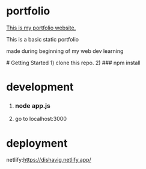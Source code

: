 # portfolio
<a href="https://dishavig.netlify.app/">This is my portfolio website.</a>
<p>This is a basic static portfolio</p>
<p>made during beginning of my web dev learning</p>
# Getting Started
1) clone this repo.
2) ### npm install

# development
1) ### node app.js
2) go to localhost:3000

# deployment
netlify:https://dishavig.netlify.app/
